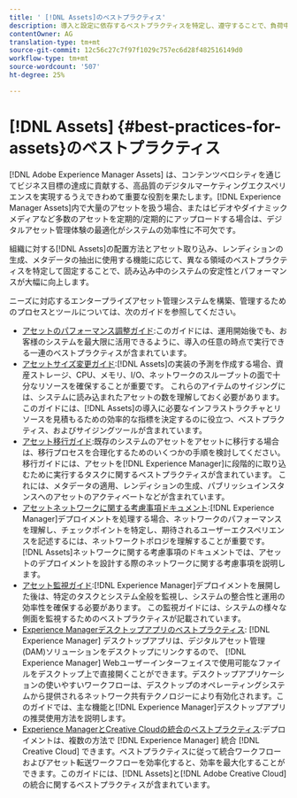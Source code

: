 ```yaml
---
title: ' [!DNL Assets]のベストプラクティス'
description: 導入と設定に依存するベストプラクティスを特定し、遵守することで、負荷中のシステムの安定性とパフォーマンスを向上させます。
contentOwner: AG
translation-type: tm+mt
source-git-commit: 12c56c27c7f97f1029c757ec6d28f482516149d0
workflow-type: tm+mt
source-wordcount: '507'
ht-degree: 25%

---
```



# [!DNL Assets] {#best-practices-for-assets}のベストプラクティス

[!DNL Adobe Experience Manager Assets] は、コンテンツベロシティを通じてビジネス目標の達成に貢献する、高品質のデジタルマーケティングエクスペリエンスを実現するうえできわめて重要な役割を果たします。[!DNL Experience Manager Assets]内で大量のアセットを扱う場合、またはビデオやダイナミックメディアなど多数のアセットを定期的/定期的にアップロードする場合は、デジタルアセット管理体験の最適化がシステムの効率性に不可欠です。

組織に対する[!DNL Assets]の配置方法とアセット取り込み、レンディションの生成、メタデータの抽出に使用する機能に応じて、異なる領域のベストプラクティスを特定して固定することで、読み込み中のシステムの安定性とパフォーマンスが大幅に向上します。

ニーズに対応するエンタープライズアセット管理システムを構築、管理するためのプロセスとツールについては、次のガイドを参照してください。

* [アセットのパフォーマンス調整ガイド](/help/assets/performance-tuning-guidelines.md):このガイドには、運用開始後でも、お客様のシステムを最大限に活用できるように、導入の任意の時点で実行できる一連のベストプラクティスが含まれています。
* [アセットサイズ変更ガイド](/help/assets/assets-sizing-guide.md):[!DNL Assets]の実装の予測を作成する場合、資産ストレージ、CPU、メモリ、I/O、ネットワークのスループットの面で十分なリソースを確保することが重要です。 これらのアイテムのサイジングには、システムに読み込まれたアセットの数を理解しておく必要があります。このガイドには、[!DNL Assets]の導入に必要なインフラストラクチャとリソースを見積もるための効率的な指標を決定するのに役立つ、ベストプラクティス、およびサイジングツールが含まれています。
* [アセット移行ガイド](/help/assets/assets-migration-guide.md):既存のシステムのアセットをアセットに移行する場合は、移行プロセスを合理化するためのいくつかの手順を検討してください。 移行ガイドには、アセットを[!DNL Experience Manager]に段階的に取り込むために実行するタスクに関するベストプラクティスが含まれています。 これには、メタデータの適用、レンディションの生成、パブリッシュインスタンスへのアセットのアクティベートなどが含まれています。
* [アセットネットワークに関する考慮事項ドキュメント](/help/assets/assets-network-considerations.md):[!DNL Experience Manager]デプロイメントを処理する場合、ネットワークのパフォーマンスを理解し、チェックポイントを特定し、期待されるユーザーエクスペリエンスを記述するには、ネットワークトポロジを理解することが重要です。 [!DNL Assets]ネットワークに関する考慮事項のドキュメントでは、アセットのデプロイメントを設計する際のネットワークに関する考慮事項を説明します。
* [アセット監視ガイド](/help/assets/assets-monitoring-best-practices.md):[!DNL Experience Manager]デプロイメントを展開した後は、特定のタスクとシステム全般を監視し、システムの整合性と運用の効率性を確保する必要があります。 この監視ガイドには、システムの様々な側面を監視するためのベストプラクティスが記載されています。
* [Experience Managerデスクトップアプリのベストプラクティス](https://experienceleague.adobe.com/docs/experience-manager-desktop-app/using/introduction.html?lang=ja): [!DNL Experience Manager] デスクトップアプリは、デジタルアセット管理(DAM)ソリューションをデスクトップにリンクするので、 [!DNL Experience Manager] Webユーザーインターフェイスで使用可能なファイルをデスクトップ上で直接開くことができます。デスクトップアプリケーションの使いやすいワークフローは、デスクトップのオペレーティングシステムから提供されるネットワーク共有テクノロジーにより有効化されます。このガイドでは、主な機能と[!DNL Experience Manager]デスクトップアプリの推奨使用方法を説明します。
* [Experience ManagerとCreative Cloudの統合のベストプラクティス](/help/assets/aem-cc-integration-best-practices.md):デプロイメントは、複数の方法で [!DNL Experience Manager] 統合 [!DNL Creative Cloud] できます。ベストプラクティスに従って統合ワークフローおよびアセット転送ワークフローを効率化すると、効率を最大化することができます。このガイドには、[!DNL Assets]と[!DNL Adobe Creative Cloud]の統合に関するベストプラクティスが含まれています。
